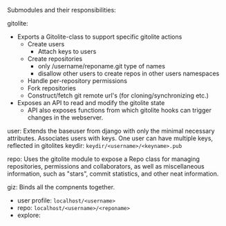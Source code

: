 Submodules and their responsibilities:

gitolite:
* Exports a Gitolite-class to support specific gitolite actions
  + Create users
    - Attach keys to users
  + Create repositories
    - only /username/reponame.git type of names
    - disallow other users to create repos in other users namespaces
  + Handle per-repository permissions
  + Fork repositories
  + Construct/fetch git remote url's (for cloning/synchronizing etc.)
* Exposes an API to read and modify the gitolite state
  + API also exposes functions from which gitolite hooks can trigger changes in the
    webserver.

user:
Extends the baseuser from django with only the minimal necessary attributes.
Associates users with keys.
One user can have multiple keys, reflected in gitolites keydir: `keydir/<username>/<keyname>.pub`

repo:
Uses the gitolite module to expose a Repo class for managing repositories,
permissions and collaborators, as well as miscellaneous information, such as
"stars", commit statistics, and other
neat information.

giz:
Binds all the compnents together.
* user profile: `localhost/<username>`
* repo: `localhost/<username>/<reponame>`
* explore:
